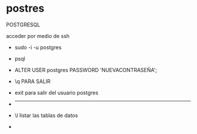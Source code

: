 # postres
POSTGRESQL 


acceder por medio de ssh

- sudo -i -u postgres


- psql


- ALTER USER postgres PASSWORD 'NUEVACONTRASEÑA';

- \q  PARA SALIR
- exit   para salir del usuario postgres

-  ******************************

-  \l    listar las tablas de datos

-  

  


